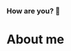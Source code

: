 ### How are you? 👋
# About me

<!--
**neweshywessam/neweshywessam** is a ✨ _special_ ✨ repository because its `README.md` (this file) appears on your GitHub profile.

Here are some ideas to get you started:

* 🔭 I’m currently working on environmental data analysis using R and Python in a project related to my PhD thesis in the aquatic geochemistry group at Laval university * 🌱 I’m currently trying to move one step forward to learn data science and Machine Learing
* 📫 How to reach me: in my LinkedIn acount (https://www.linkedin.com/in/wessamne/)[link]
*  😄 Pronouns: He/Him

